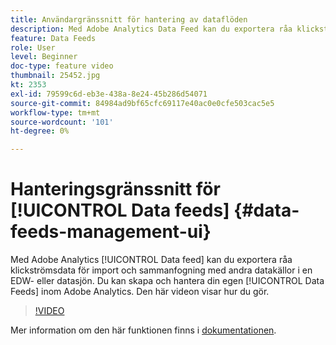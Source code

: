 ```yaml
---
title: Användargränssnitt för hantering av dataflöden
description: Med Adobe Analytics Data Feed kan du exportera råa klickströmsdata för att importera och sammanfoga dem med andra datakällor i en EDW- eller datasjön. Du kan skapa och hantera dina egna dataflöden inom Adobe Analytics. Den här videon visar hur du gör.
feature: Data Feeds
role: User
level: Beginner
doc-type: feature video
thumbnail: 25452.jpg
kt: 2353
exl-id: 79599c6d-eb3e-438a-8e24-45b286d54071
source-git-commit: 84984ad9bf65cfc69117e40ac0e0cfe503cac5e5
workflow-type: tm+mt
source-wordcount: '101'
ht-degree: 0%

---
```


# Hanteringsgränssnitt för [!UICONTROL Data feeds] {#data-feeds-management-ui}

Med Adobe Analytics [!UICONTROL Data feed] kan du exportera råa klickströmsdata för import och sammanfogning med andra datakällor i en EDW- eller datasjön. Du kan skapa och hantera din egen [!UICONTROL Data Feeds] inom Adobe Analytics. Den här videon visar hur du gör.

>[!VIDEO](https://video.tv.adobe.com/v/25452/?quality=12&learn=on)

Mer information om den här funktionen finns i [dokumentationen](https://experienceleague.adobe.com/docs/analytics/export/analytics-data-feed/df-manage-feeds.html?lang=sv-SE#).
